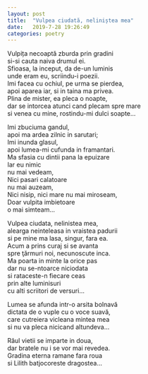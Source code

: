 ```yaml
---
layout: post
title:  "Vulpea ciudată, neliniștea mea"
date:   2019-7-28 19:26:49
categories: poetry
---
```


Vulpița necoaptă zburda prin gradini <br />
si-si cauta naiva drumul ei. <br />
Sfioasa, la inceput, da de-un luminis <br />
unde eram eu, scriindu-i poezii. <br />
Imi facea cu ochiul, pe urma se pierdea, <br />
apoi aparea iar, si in taina ma privea. <br />
Plina de mister, ea pleca o noapte, <br />
dar se intorcea atunci cand plecam spre mare <br />
si venea cu mine, rostindu-mi dulci soapte... <br />

Imi zbuciuma gandul, <br />
apoi ma ardea zilnic in sarutari; <br />
Imi inunda glasul, <br />
apoi lumea-mi cufunda in framantari. <br />
Ma sfasia cu dintii pana la epuizare <br />
Iar eu nimic <br />
nu mai vedeam, <br />
Nici pasari calatoare <br />
nu mai auzeam, <br />
Nici nisip, nici mare
nu mai miroseam, <br />
Doar vulpita imbietoare <br />
o mai simteam...

Vulpea ciudata, nelinistea mea, <br />
alearga neinteleasa in vraistea padurii <br />
si pe mine ma lasa, singur, fara ea. <br />
Acum a prins curaj si se avanta <br />
spre ţărmuri noi, necunoscute inca. <br />
Ma poarta in minte la orice pas <br />
dar nu se-ntoarce niciodata <br />
si rataceste-n fiecare ceas <br />
prin alte luminisuri <br />
cu alti scriitori de versuri... <br />

Lumea se afunda intr-o arsita bolnavă <br />
dictata de o vuple cu o voce suavă, <br />
care cutreiera vicleana mintea mea <br />
si nu va pleca nicicand altundeva... <br />

Râul vietii se imparte in doua, <br />
dar bratele nu i se vor mai revedea. <br />
Gradina eterna ramane fara roua <br />
si Lilith batjocoreste dragostea...



